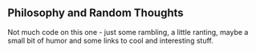 ## Philosophy and Random Thoughts

Not much code on this one - just some rambling, a little ranting, maybe a small bit of humor and some links to 
cool and interesting stuff.